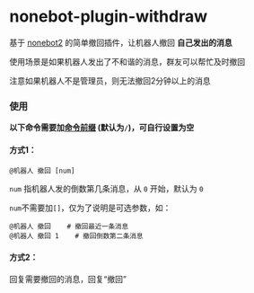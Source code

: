 # nonebot-plugin-withdraw

基于 [nonebot2](https://github.com/nonebot/nonebot2) 的简单撤回插件，让机器人撤回 **自己发出的消息**

使用场景是如果机器人发出了不和谐的消息，群友可以帮忙及时撤回

注意如果机器人不是管理员，则无法撤回2分钟以上的消息


### 使用

**以下命令需要加[命令前缀](https://v2.nonebot.dev/docs/api/config#Config-command_start) (默认为`/`)，可自行设置为空**

#### 方式1：

`@机器人 撤回 [num]`

`num` 指机器人发的倒数第几条消息，从 `0` 开始，默认为 `0`

`num`不需要加`[]`，仅为了说明是可选参数，如：
```
@机器人 撤回    # 撤回最近一条消息
@机器人 撤回 1    # 撤回倒数第二条消息
```

#### 方式2：

回复需要撤回的消息，回复“撤回”
